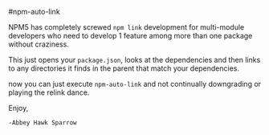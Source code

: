 #npm-auto-link

NPM5 has completely screwed `npm link` development for multi-module developers who need to develop 1 feature among more than one package without craziness.

This just opens your `package.json`, looks at the dependencies and then links to any directories it finds in the parent that match your dependencies.

now you can just execute `npm-auto-link` and not continually downgrading or playing the relink dance.

Enjoy,

    -Abbey Hawk Sparrow
